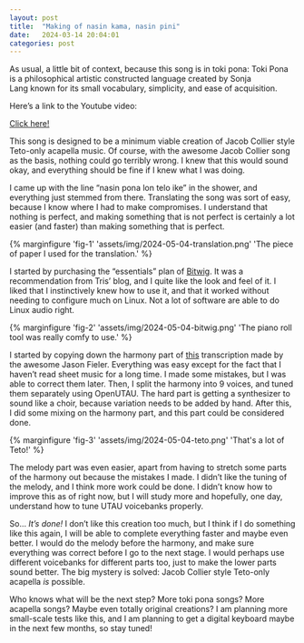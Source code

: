 ```yaml
---
layout: post
title:  "Making of nasin kama, nasin pini"
date:   2024-03-14 20:04:01
categories: post
---
```

<!--more-->
As usual, a little bit of context, because this song is in toki pona: Toki Pona is a philosophical artistic constructed language created by Sonja Lang known for its small vocabulary, simplicity, and ease of acquisition.

Here’s a link to the Youtube video:

[Click here!](https://www.youtube.com/watch?v=puk0gntTevI)

This song is designed to be a minimum viable creation of Jacob Collier style Teto-only acapella music. Of course, with the awesome Jacob Collier song as the basis, nothing could go terribly wrong. I knew that this would sound okay, and everything should be fine if I knew what I was doing.

I came up with the line “nasin pona lon telo ike” in the shower, and everything just stemmed from there. Translating the song was sort of easy, because I know where I had to make compromises. I understand that nothing is perfect, and making something that is not perfect is certainly a lot easier (and faster) than making something that is perfect.

{% marginfigure 'fig-1' 'assets/img/2024-05-04-translation.png' 'The piece of paper I used for the translation.' %}

I started by purchasing the “essentials” plan of [Bitwig](https://www.bitwig.com/). It was a recommendation from Tris’ blog, and I quite like the look and feel of it. I liked that I instinctively knew how to use it, and that it worked without needing to configure much on Linux. Not a lot of software are able to do Linux audio right.

{% marginfigure 'fig-2' 'assets/img/2024-05-04-bitwig.png' 'The piano roll tool was really comfy to use.' %}

I started by copying down the harmony part of [this](https://www.youtube.com/watch?v=ym6disE7Ue8) transcription made by the awesome Jason Fieler. Everything was easy except for the fact that I haven’t read sheet music for a long time. I made some mistakes, but I was able to correct them later. Then, I split the harmony into 9 voices, and tuned them separately using OpenUTAU. The hard part is getting a synthesizer to sound like a choir, because variation needs to be added by hand. After this, I did some mixing on the harmony part, and this part could be considered done.

{% marginfigure 'fig-3' 'assets/img/2024-05-04-teto.png' 'That's a lot of Teto!' %}

The melody part was even easier, apart from having to stretch some parts of the harmony out because the mistakes I made. I didn’t like the tuning of the melody, and I think more work could be done. I didn’t know how to improve this as of right now, but I will study more and hopefully, one day, understand how to tune UTAU voicebanks properly.

So… *It’s done!* I don’t like this creation too much, but I think if I do something like this again, I will be able to complete everything faster and maybe even better. I would do the melody before the harmony, and make sure everything was correct before I go to the next stage. I would perhaps use different voicebanks for different parts too, just to make the lower parts sound better. The big mystery is solved: Jacob Collier style Teto-only acapella *is* possible. 

Who knows what will be the next step? More toki pona songs? More acapella songs? Maybe even totally original creations? I am planning more small-scale tests like this, and I am planning to get a digital keyboard maybe in the next few months, so stay tuned!